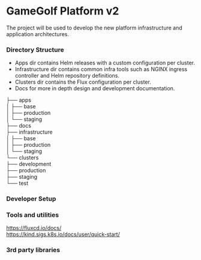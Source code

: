 # GameGolf Platform v2
The project will be used to develop the new platform infrastructure and application architectures.

### Directory Structure
- Apps dir contains Helm releases with a custom configuration per cluster.
- Infrastructure dir contains common infra tools such as NGINX ingress controller and Helm repository definitions.
- Clusters dir contains the Flux configuration per cluster.
- Docs for more in depth design and development documentation.

├── apps  
│   ├── base  
│   ├── production  
│   └── staging  
├── docs  
├── infrastructure  
│   ├── base  
│   ├── production  
│   └── staging  
└── clusters  
    ├── development  
    ├── production  
    ├── staging  
    └── test  


### Developer Setup


### Tools and utilities
https://fluxcd.io/docs/  
https://kind.sigs.k8s.io/docs/user/quick-start/  


### 3rd party libraries


